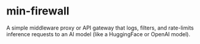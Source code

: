 # min-firewall
A simple middleware proxy or API gateway that logs, filters, and rate-limits inference requests to an AI model (like a HuggingFace or OpenAI model).
